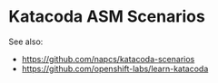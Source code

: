 # Katacoda ASM Scenarios

See also:
- https://github.com/napcs/katacoda-scenarios
- https://github.com/openshift-labs/learn-katacoda